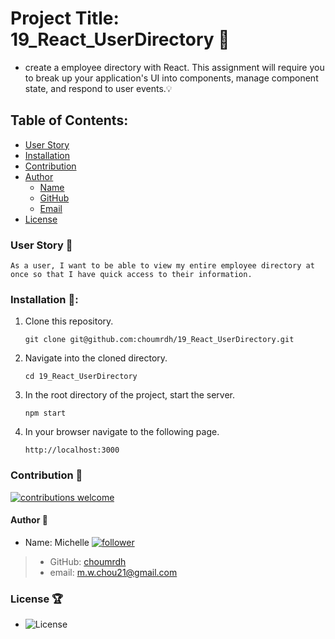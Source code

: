 # Project Title: 19_React_UserDirectory :raised_hands:
  - create a employee directory with React. This assignment will require you to break up your application's UI into components, manage component state, and respond to user events.:bulb: 

## Table of Contents:
  - [User Story](#user-story-speech_balloon)
  - [Installation](#installation-floppy_disk)
  - [Contribution](#contribution-handshake)
  - [Author](#author-bust_in_silhouette)
    - [Name](#author-bust_in_silhouette)
    - [GitHub](#author-bust_in_silhouette)
    - [Email](#author-bust_in_silhouette)
  - [License](#license-trophy)
  
  ### User Story :speech_balloon:
  ```
  As a user, I want to be able to view my entire employee directory at once so that I have quick access to their information.
  ```
  
###  Installation :floppy_disk::
1. Clone this repository.
    ```
    git clone git@github.com:choumrdh/19_React_UserDirectory.git
    ```
1. Navigate into the cloned directory.
    ```
    cd 19_React_UserDirectory
    ```
1. In the root directory of the project, start the server.
    ```
    npm start
    ```
1. In your browser navigate to the following page.
    ```
    http://localhost:3000
    ```
   
 ### Contribution :handshake: 
 
 [![contributions welcome](https://img.shields.io/badge/contributions-welcome-brightgreen.svg?style=flat)](https://github.com/choumrdh/19_React_UserDirectory/issues)
  
  
 
  
  #### 	Author :bust_in_silhouette:
   - Name: Michelle [![follower](https://img.shields.io/github/followers/choumrdh?label=follower&style=social)](https://github.com/choumrdh?tab=followers)
  
  > - GitHub: [choumrdh](https://github.com/choumrdh)
  > - email: m.w.chou21@gmail.com
  >  
  
 ### License :trophy:
   - ![License](https://img.shields.io/badge/License-MIT-blue)